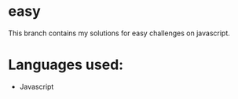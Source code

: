 # easy

This branch contains my solutions for easy challenges on javascript.

# Languages used:
- Javascript